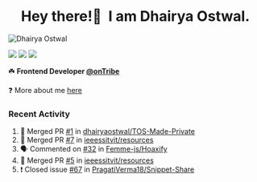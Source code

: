 <h1 align="center">Hey there!👋&nbsp; I am Dhairya Ostwal.</h1>
<!--<h4 align="center">A Business Development Manager turned Software Developer.</h3>-->
<p align="left"> <img src="https://komarev.com/ghpvc/?username=dhairyaostwal" alt="Dhairya Ostwal" /></p>

[<img src="https://img.shields.io/badge/linkedin-%230077B5.svg?&style=for-the-badge&logo=linkedin&logoColor=white" />](https://www.linkedin.com/in/dhairyaostwal/) [<img src = "https://img.shields.io/badge/twitter-%2320A1F1.svg?&style=for-the-badge&logo=twitter&logoColor=white">](https://twitter.com/dhairyaostwal/)
[<img src="https://img.shields.io/badge/medium-%23292929.svg?&style=for-the-badge&logo=medium&logoColor=white" />](https://medium.com/@dhairyaostwal)

☘️ **Frontend Developer [@onTribe](https://github.com/Tribe-Tech/)**

❓ More about me [here](https://dhairyaostwal.netlify.app/)

### Recent Activity
<!--START_SECTION:activity-->
1. 🎉 Merged PR [#1](https://github.com/dhairyaostwal/TOS-Made-Private/pull/1) in [dhairyaostwal/TOS-Made-Private](https://github.com/dhairyaostwal/TOS-Made-Private)
2. 🎉 Merged PR [#7](https://github.com/ieeessitvit/resources/pull/7) in [ieeessitvit/resources](https://github.com/ieeessitvit/resources)
3. 🗣 Commented on [#32](https://github.com/Femme-js/Hoaxify/issues/32) in [Femme-js/Hoaxify](https://github.com/Femme-js/Hoaxify)
4. 🎉 Merged PR [#5](https://github.com/ieeessitvit/resources/pull/5) in [ieeessitvit/resources](https://github.com/ieeessitvit/resources)
5. ❗️ Closed issue [#67](https://github.com/PragatiVerma18/Snippet-Share/issues/67) in [PragatiVerma18/Snippet-Share](https://github.com/PragatiVerma18/Snippet-Share)
<!--END_SECTION:activity-->

